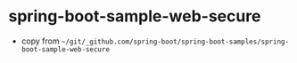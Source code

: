# spring-boot-sample-web-secure

* copy from `~/git/_github.com/spring-boot/spring-boot-samples/spring-boot-sample-web-secure`
